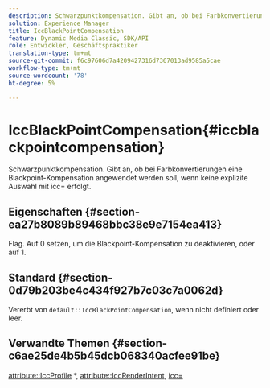 ```yaml
---
description: Schwarzpunktkompensation. Gibt an, ob bei Farbkonvertierungen eine Blackpoint-Kompensation angewendet werden soll, wenn keine explizite Auswahl mit icc= erfolgt.
solution: Experience Manager
title: IccBlackPointCompensation
feature: Dynamic Media Classic, SDK/API
role: Entwickler, Geschäftspraktiker
translation-type: tm+mt
source-git-commit: f6c97606d7a4209427316d7367013ad9585a5cae
workflow-type: tm+mt
source-wordcount: '78'
ht-degree: 5%

---
```



# IccBlackPointCompensation{#iccblackpointcompensation}

Schwarzpunktkompensation. Gibt an, ob bei Farbkonvertierungen eine Blackpoint-Kompensation angewendet werden soll, wenn keine explizite Auswahl mit icc= erfolgt.

## Eigenschaften {#section-ea27b8089b89468bbc38e9e7154ea413}

Flag. Auf 0 setzen, um die Blackpoint-Kompensation zu deaktivieren, oder auf 1.

## Standard {#section-0d79b203be4c434f927b7c03c7a0062d}

Vererbt von `default::IccBlackPointCompensation`, wenn nicht definiert oder leer.

## Verwandte Themen {#section-c6ae25de4b5b45dcb068340acfee91be}

[attribute::IccProfile](../../../../../is-api/image-catalog/image-serving-api-ref/c-image-catalog-reference/c-attributes-reference/r-iccprofilecmyk.md#reference-db89f9dac33e447cadb359ec1ba27ee0) *,  [attribute::IccRenderIntent](../../../../../is-api/image-catalog/image-serving-api-ref/c-image-catalog-reference/c-attributes-reference/r-iccrenderintent.md#reference-012f207f28bd4406a5368d23ed95a51f),  [icc=](../../../../../is-api/http-ref/image-serving-api-ref/c-http-protocol-reference/c-command-reference/r-icc.md#reference-182b5679e21e4df3b4d330535a5a7517)
